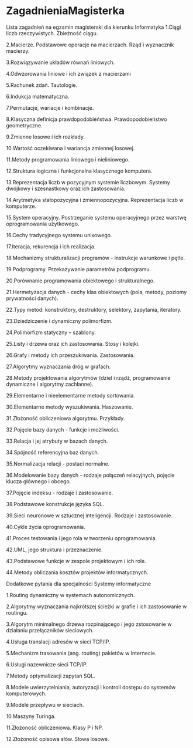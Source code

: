 # ZagadnieniaMagisterka

Lista zagadnień na egzamin magisterski dla kierunku Informatyka
1.Ciągi liczb rzeczywistych. Zbieżność ciągu.

2.Macierze. Podstawowe operacje na macierzach. Rząd i wyznacznik macierzy.

3.Rozwiązywanie układów równań liniowych.

4.Odwzorowania liniowe i ich związek z macierzami

5.Rachunek zdań. Tautologie.

6.Indukcja matematyczna.

7.Permutacje, wariacje i kombinacje.

8.Klasyczna definicja prawdopodobieństwa. Prawdopodobieństwo geometryczne.

9.Zmienne losowe i ich rozkłady.

10.Wartość oczekiwana i wariancja zmiennej losowej.

11.Metody programowania liniowego i nieliniowego.

12.Struktura logiczna i funkcjonalna klasycznego komputera.

13.Reprezentacja liczb w pozycyjnym systemie liczbowym. Systemy dwójkowy i szesnastkowy oraz ich zastosowania.

14.Arytmetyka stałopozycyjna i zmiennopozycyjna. Reprezentacja liczb w komputerze.

15.System operacyjny. Postrzeganie systemu operacyjnego przez warstwę oprogramowania użytkowego.

16.Cechy tradycyjnego systemu unixowego.

17.Iteracja, rekurencja i ich realizacja.

18.Mechanizmy strukturalizacji programów - instrukcje warunkowe i pętle.

19.Podprogramy. Przekazywanie parametrów podprogramu.

20.Porównanie programowania obiektowego i strukturalnego.

21.Hermetyzacja danych - cechy klas obiektowych (pola, metody, poziomy prywatności danych).

22.Typy metod: konstruktory, destruktory, selektory, zapytania, iteratory.

23.Dziedziczenie i dynamiczny polimorfizm.

24.Polimorfizm statyczny – szablony.

25.Listy i drzewa oraz ich zastosowania. Stosy i kolejki.

26.Grafy i metody ich przeszukiwania. Zastosowania.

27.Algorytmy wyznaczania dróg w grafach.

28.Metody projektowania algorytmów (dziel i rządź, programowanie dynamiczne i algorytmy zachłanne).

29.Elementarne i nieelementarne metody sortowania.

30.Elementarne metody wyszukiwania. Haszowanie.

31.Złożoność obliczeniowa algorytmu. Przykłady.

32.Pojęcie bazy danych - funkcje i możliwości.

33.Relacja i jej atrybuty w bazach danych.

34.Spójność referencyjna baz danych.

35.Normalizacja relacji - postaci normalne.

36.Modelowanie bazy danych - rodzaje połączeń relacyjnych, pojęcie klucza głównego i obcego.

37.Pojęcie indeksu - rodzaje i zastosowanie.

38.Podstawowe konstrukcje języka SQL.

39.Sieci neuronowe w sztucznej inteligencji. Rodzaje i zastosowanie.

40.Cykle życia oprogramowania.

41.Proces testowania i jego rola w tworzeniu oprogramowania.

42.UML, jego struktura i przeznaczenie.

43.Podstawowe funkcje w zespole projektowym i ich role.

44.Metody obliczania kosztów projektów informatycznych.


Dodatkowe pytania dla specjalności 
Systemy informatyczne

1.Routing dynamiczny w systemach autonomicznych.

2.Algorytmy wyznaczania najkrótszej ścieżki w grafie i ich zastosowanie w routingu.

3.Algorytm minimalnego drzewa rozpinającego i jego zstosowanie w działaniu przełączników sieciowych.

4.Usługa translacji adresów w sieci TCP/IP.

5.Mechanizm trasowania (ang. routing) pakietów w Internecie.

6.Usługi nazewnicze sieci TCP/IP.

7.Metody optymalizacji zapytań SQL.

8.Modele uwierzytelniania, autoryzacji i kontroli dostępu do systemów komputerowych.

9.Modele przepływu w sieciach.

10.Maszyny Turinga.

11.Złożoność obliczeniowa. Klasy P i NP.

12.Złożoność opisowa słów. Słowa losowe.
